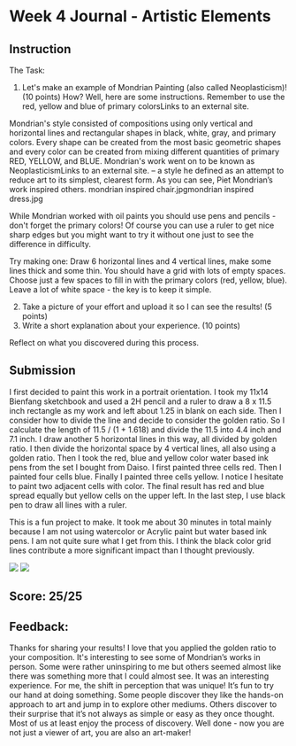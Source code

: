 # Week 4 Journal - Artistic Elements
## Instruction

The Task:
1. Let's make an example of Mondrian Painting (also called Neoplasticism)! (10 points) How? Well, here are some instructions. Remember to use the red, yellow and blue of primary colorsLinks to an external site.

Mondrian's style consisted of compositions using only vertical and horizontal lines and rectangular shapes in black, white, gray, and primary colors. Every shape can be created from the most basic geometric shapes and every color can be created from mixing different quantities of primary RED, YELLOW, and BLUE. Mondrian's work went on to be known as NeoplasticismLinks to an external site. – a style he defined as an attempt to reduce art to its simplest, clearest form. As you can see, Piet Mondrian’s work inspired others. mondrian inspired chair.jpgmondrian inspired dress.jpg

While Mondrian worked with oil paints you should use pens and pencils - don't forget the primary colors! Of course you can use a ruler to get nice sharp edges but you might want to try it without one just to see the difference in difficulty.

Try making one:
Draw 6 horizontal lines and 4 vertical lines, make some lines thick and some thin.
You should have a grid with lots of empty spaces.
Choose just a few spaces to fill in with the primary colors (red, yellow, blue).
Leave a lot of white space - the key is to keep it simple.

2. Take a picture of your effort and upload it so I can see the results! (5 points)
3. Write a short explanation about your experience. (10 points)

Reflect on what you discovered during this process.

## Submission

I first decided to paint this work in a portrait orientation. I took my 11x14 Bienfang sketchbook and used a 2H pencil and a ruler to draw a 8 x 11.5 inch rectangle as my work and left about 1.25 in blank on each side. Then I consider how to divide the line and decide to consider the golden ratio. So I calculate the length of 11.5 / (1 + 1.618) and divide the 11.5 into 4.4 inch and 7.1 inch. I draw another 5 horizontal lines in this way, all divided by golden ratio. I then divide the horizontal space by 4 vertical lines, all also using a golden ratio. Then I took the red, blue and yellow color water based ink pens from the set I bought from Daiso. I first painted three cells red. Then I painted four cells blue. Finally I painted three cells yellow. I notice I hesitate to paint two adjacent cells with color. The final result has red and blue spread equally but yellow cells on the upper left. In the last step, I use black pen to draw all lines with a ruler. 

This is a fun project to make. It took me about 30 minutes in total mainly because I am not using watercolor or Acrylic paint but water based ink pens. I am not quite sure what I get from this. I think the black color grid lines contribute a more significant impact than I thought previously.

![](https://lh3.googleusercontent.com/pw/AP1GczMpOYRATBsHL8GJ-FBvBFCx2bSyto12sAHEC-5TejVejAZY1jcKuawFP_PlHDIRxxHIoL1uhKoICp8cvciI_axMxgDbbgogYhV3nP6_2ibNbGAcehSQqNAiE1_frK1UhiRUIDuVYORBenj5r-0NffSzWg=w500)
![](https://lh3.googleusercontent.com/pw/AP1GczPOZABmdd6PW0Iq2svbrO0kDQBbQSjvVVnAQ7Sh1oI4nTyhX7gKcCz613i8jcCt3Cl4hAVJO-tJdnkFHcsTjxMVCZcpiDTc2ML_5a2QtxnFJ6M6l1sqrseQLccPXnTOUuhNKIvPx-jMKGu7vG2n36cBaA=w500)
## Score: 25/25

## Feedback:
Thanks for sharing your results! I love that you applied the golden ratio to your composition. It's interesting to see some of Mondrian’s works in person. Some were rather uninspiring to me but others seemed almost like there was something more that I could almost see. It was an interesting experience. For me, the shift in perception that was unique! It’s fun to try our hand at doing something. Some people discover they like the hands-on approach to art and jump in to explore other mediums. Others discover to their surprise that it’s not always as simple or easy as they once thought. Most of us at least enjoy the process of discovery. Well done - now you are not just a viewer of art, you are also an art-maker!
